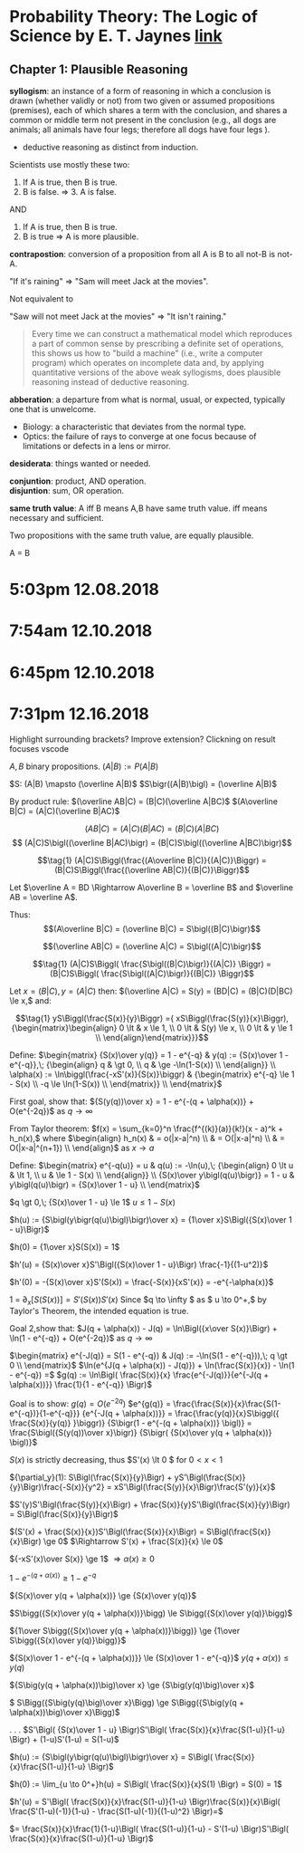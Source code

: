 # Probability Theory: The Logic of Science by E. T. Jaynes [link](http://omega.albany.edu:8008/JaynesBook.html)

## Chapter 1: Plausible Reasoning

**syllogism**: an instance of a form of reasoning in which a conclusion is drawn (whether validly or not) from two given or assumed propositions (premises), each of which shares a term with the conclusion, and shares a common or middle term not present in the conclusion (e.g., all dogs are animals; all animals have four legs; therefore all dogs have four legs ).
- deductive reasoning as distinct from induction.

Scientists use mostly these two:

1. If A is true, then B is true.
2. B is false.
=> 3. A is false.

AND

1. If A is true, then B is true.
2. B is true => A is more plausible.

**contrapostion**: conversion of a proposition from all A is B to all not-B is not-A.

"If it's raining" => "Sam will meet Jack at the movies".

Not equivalent to

"Saw will not meet Jack at the movies" => "It isn't raining."

>Every time we can construct a mathematical model which reproduces a
part of common sense by prescribing a definite set of operations, this shows us how to "build a machine" (i.e., write a computer program) which operates on incomplete data and, by applying quantitative versions of the above weak syllogisms, does plausible reasoning instead of deductive reasoning.

**abberation**: a departure from what is normal, usual, or expected, typically one that is unwelcome.

- Biology: a characteristic that deviates from the normal type.
- Optics: the failure of rays to converge at one focus because of limitations or defects in a lens or mirror.

**desiderata**: things wanted or needed.

**conjuntion**: product, AND operation.  
**disjuntion**: sum, OR operation.

**same truth value**: A iff B means A,B have same truth value. iff means necessary and sufficient.

Two propositions with the same truth value, are equally plausible.

A = B


# 5:03pm 12.08.2018
# 7:54am 12.10.2018
# 6:45pm 12.10.2018
# 7:31pm 12.16.2018
Highlight surrounding brackets? Improve extension?
Clickning on result focuses vscode

$A, B$ binary propositions.
$(A|B) := P(A|B)$

$S: (A|B) \mapsto (\overline A|B)$
$S\bigr((A|B)\bigl) = (\overline A|B)$

By product rule:
$(\overline AB|C) = (B|C)(\overline A|BC)$
$(A\overline B|C) = (A|C)(\overline B|AC)$

$$
(AB|C) = (A|C)(B|AC) = (B|C)(A|BC)$$$$
(A|C)S\bigl((\overline B|AC)\bigr) = 
(B|C)S\bigl((\overline A|BC)\bigr)$$

$$\tag{1}
(A|C)S\Biggl(\frac{(A\overline B|C)}{(A|C)}\Biggr) = (B|C)S\Biggl(\frac{(\overline AB|C)}{(B|C)}\Biggr)$$

Let $\overline A = BD \Rightarrow A\overline B = \overline B$ and $\overline AB = \overline A$.

Thus:
$$(A\overline B|C) = (\overline B|C) = 
S\bigl((B|C)\bigr)$$

$$(\overline AB|C) = (\overline A|C) = 
S\bigl((A|C)\bigr)$$

$$\tag{1}
(A|C)S\Biggl(
    \frac{S\bigl((B|C)\bigr)}{(A|C)}
\Biggr) = 
(B|C)S\Biggl(
    \frac{S\bigl((A|C)\bigr)}{(B|C)}
\Biggr)$$

Let $x = (B|C), y = (A|C)$ then:
$(\overline A|C) = S(y) = (BD|C) = 
(B|C)(D|BC) \le x,$ 
and:

$$\tag{1}
yS\Biggl(\frac{S(x)}{y}\Biggr) ={ 
xS\Biggl(\frac{S(y)}{x}\Biggr),
{\begin{matrix}\begin{align}
0 \lt & x \le 1,    \\
0 \lt & S(y) \le x, \\    
0 \lt & y \le 1     \\    
\end{align}\end{matrix}}}$$

Define:
$\begin{matrix}
    {S(x)\over y(q)} = 1 - e^{-q}           & 
    y(q) := {S(x)\over 1 - e^{-q}},\; 
    {\begin{align} 
    q & \gt 0, \\ 
    q & \ge -\ln(1-S(x)) \\ 
    \end{align}}                            \\
    \alpha(x) := \ln\biggl(\frac{-xS'(x)}{S(x)}\biggr)   &
    {\begin{matrix}
        e^{-q} \le 1 - S(x) \\
        -q \le \ln(1-S(x))   \\
    \end{matrix}}                           \\
\end{matrix}$

First goal, show that:
${S(y(q))\over x} = 1 - e^{-(q + \alpha(x))} + 
O(e^{-2q})$ as $q \to \infty$

From Taylor theorem:
$f(x) = \sum_{k=0}^n \frac{f^{(k)}(a)}{k!}(x - a)^k + h_n(x),$ where
$\begin{align}
h_n(x) & = o(|x-a|^n)   \\
 & = O(|x-a|^n)         \\ 
 & = O(|x-a|^{n+1})     \\
\end{align}$
as $x \to a$

Define:
$\begin{matrix}
    e^{-q(u)} = u                           & 
    q(u) := -\ln(u),\;      
    {\begin{align} 
    0 \lt u & \lt 1, \\ 
    u & \le 1 - S(x) \\ 
    \end{align}}                            \\
    {S(x)\over y\bigl(q(u)\bigr)} = 1 - u   & 
    y\bigl(q(u)\bigr) = {S(x)\over 1 - u}   \\
\end{matrix}$

$q \gt 0,\; {S(x)\over 1 - u} \le 1$
$u \le 1 - S(x)$

$h(u) := {S\bigl(y\bigr(q(u)\bigl)\bigr)\over x} =
{1\over x}S\Bigl({S(x)\over 1 - u}\Bigr)$

$h(0) = {1\over x}S(S(x)) = 1$

$h'(u) = {S(x)\over x}S'\Bigl({S(x)\over 1 - u}\Bigr)
\frac{-1}{(1-u^2)}$

$h'(0) = -{S(x)\over x}S'(S(x)) = 
\frac{-S(x)}{xS'(x)} = -e^{-\alpha(x)}$

1 = $\partial_x[S(S(x))] = S'(S(x))S'(x)$
Since $q \to \infty $ as $ u \to 0^+,$ by Taylor's Theorem, the intended equation is true.

Goal 2,show that:
$J(q + \alpha(x)) - J(q) = 
\ln\Bigl({x\over S(x)}\Bigr) + \ln(1 - e^{-q}) + 
O(e^{-2q})$
as $q \to \infty$

$\begin{matrix}
    e^{-J(q)} = S(1 - e^{-q})               & 
    J(q) := -\ln(S(1 - e^{-q})),\; q \gt 0   \\
\end{matrix}$
$\ln(e^{J(q + \alpha(x)) - J(q)}) + 
\ln(\frac{S(x)}{x}) - \ln(1 - e^{-q}) =$ 
$g(q) := \ln\Bigl(
    \frac{S(x)}{x}
    \frac{e^{-J(q)}}{e^{-J(q + \alpha(x))}}
    \frac{1}{1 - e^{-q}}
\Bigr)$

Goal is to show: $g(q) = O(e^{-2q})$
$e^{g(q)} = \frac{\frac{S(x)}{x}\frac{S(1-e^{-q})}{1-e^{-q}}}
{e^{-J(q + \alpha(x))}}
= \frac{\frac{y(q)}{x}S\biggl({ \frac{S(x)}{y(q)} }\biggr)}
{S\bigr(1 - e^{-(q + \alpha(x))} \bigl)} =
\frac{S\bigl({S(y(q))\over x}\bigr)}
{S\bigr( {S(x)\over y(q + \alpha(x))} \bigl)}$

$S(x)$ is strictly decreasing, thus $S'(x) \lt 0 $ for $0 \lt x \lt 1$

${\partial_y}(1):
S\Bigl(\frac{S(x)}{y}\Bigr) + 
yS'\Bigl(\frac{S(x)}{y}\Bigr)\frac{-S(x)}{y^2}
= xS'\Bigl(\frac{S(y)}{x}\Bigr)\frac{S'(y)}{x}$

$S'(y)S'\Bigl(\frac{S(y)}{x}\Bigr) +
\frac{S(x)}{y}S'\Bigl(\frac{S(x)}{y}\Bigr) =
S\Bigl(\frac{S(x)}{y}\Bigr)$

$(S'(x) + \frac{S(x)}{x})S'\Bigl(\frac{S(x)}{x}\Bigr) =
S\Bigl(\frac{S(x)}{x}\Bigr) \ge 0$
$\Rightarrow S'(x) + \frac{S(x)}{x} \le 0$

${-xS'(x)\over S(x)} \ge 1$
$\Rightarrow \alpha(x) \ge 0$

$1 - e^{-(q + \alpha(x))} \ge 1 - e^{-q}$

${S(x)\over y(q + \alpha(x))} \ge {S(x)\over y(q)}$

$S\bigg({S(x)\over y(q + \alpha(x))}\bigg) \le S\bigg({S(x)\over y(q)}\bigg)$

${1\over S\bigg({S(x)\over y(q + \alpha(x))}\bigg)} \ge 
{1\over S\bigg({S(x)\over y(q)}\bigg)}$

${S(x)\over 1 - e^{-(q + \alpha(x))}} \le {S(x)\over 1 - e^{-q}}$
$y(q + \alpha(x)) \le y(q)$

${S\big(y(q + \alpha(x))\big)\over x} \ge {S\big(y(q)\big)\over x}$

$ S\Bigg({S\big(y(q)\big)\over x}\Bigg) \ge 
S\Bigg({S\big(y(q + \alpha(x))\big)\over x}\Bigg)$



.
.
.
$S'\Bigl(
    {S(x)\over 1 - u}
\Bigr)S'\Bigl(
    \frac{S(x)}{x}\frac{S(1-u)}{1-u}
\Bigr) + (1-u)S'(1-u) = S(1-u)$


$h(u) := {S\bigl(y\bigr(q(u)\bigl)\bigr)\over x} =
S\Bigl(
    \frac{S(x)}{x}\frac{S(1-u)}{1-u}
\Bigr)$

$h(0) := \lim_{u \to 0^+}h(u) = 
S\Bigl( \frac{S(x)}{x}S(1) \Bigr) = S(0) = 1$

$h'(u) = S'\Bigl(
    \frac{S(x)}{x}\frac{S(1-u)}{1-u}
\Bigr)\frac{S(x)}{x}\Bigl(
    \frac{S'(1-u)(-1)}{1-u} - 
    \frac{S(1-u)(-1)}{(1-u)^2} 
\Bigr)=$

$= \frac{S(x)}{x}\frac{1}{1-u}\Bigl(
    \frac{S(1-u)}{1-u} -
    S'(1-u)
\Bigr)S'\Bigl(
    \frac{S(x)}{x}\frac{S(1-u)}{1-u}
\Bigr)$

